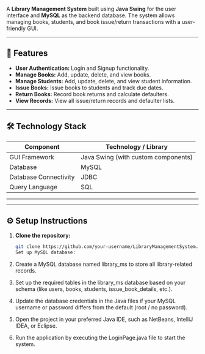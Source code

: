 A **Library Management System** built using **Java Swing** for the user interface and **MySQL** as the backend database. The system allows managing books, students, and book issue/return transactions with a user-friendly GUI.

---

## 🚩 Features

- **User Authentication:** Login and Signup functionality.
- **Manage Books:** Add, update, delete, and view books.
- **Manage Students:** Add, update, delete, and view student information.
- **Issue Books:** Issue books to students and track due dates.
- **Return Books:** Record book returns and calculate defaulters.
- **View Records:** View all issue/return records and defaulter lists.

---

## 🛠 Technology Stack

| Component          | Technology / Library                  |
|--------------------|-------------------------------------|
| GUI Framework      | Java Swing (with custom components)  |
| Database           | MySQL                               |
| Database Connectivity | JDBC                             |
| Query Language     | SQL                   |

---

---

## ⚙️ Setup Instructions

1. **Clone the repository:**
   ```bash
   git clone https://github.com/your-username/LibraryManagementSystem.git
   Set up MySQL database:


2. Create a MySQL database named library_ms to store all library-related records.

3. Set up the required tables in the library_ms database based on your schema (like users, books, students, issue_book_details, etc.).

4. Update the database credentials in the Java files if your MySQL username or password differs from the default (root / no password).

5. Open the project in your preferred Java IDE, such as NetBeans, IntelliJ IDEA, or Eclipse.

6. Run the application by executing the LoginPage.java file to start the system.

